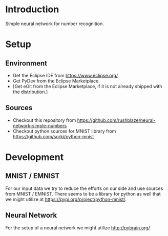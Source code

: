 # Introduction
Simple neural network for number recognition.

# Setup
## Environment
* Get the Eclipse IDE from https://www.eclipse.org/.
* Get PyDev from the Eclipse Marketplace.
* [Get eGit from the Eclipse Marketplace, if it is not already shipped with the distribution.]
## Sources
* Checkout this repository from https://github.com/rushblaze/neural-network-simple-numbers
* Checkout python sources for MNIST library from https://github.com/sorki/python-mnist

# Development
## MNIST / EMNIST
For our input data we try to reduce the efforts on our side and use sources from MNIST / EMNIST. There seems to be a library for python as well that we might utilize at https://pypi.org/project/python-mnist/.

## Neural Network
For the setup of a neural network we might utilize  http://pybrain.org/
